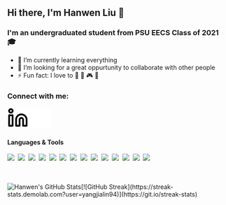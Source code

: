 <!--
**kevinliu0605/kevinliu0605** is a ✨ _special_ ✨ repository because its `README.md` (this file) appears on your GitHub profile.

Here are some ideas to get you started:

- 🔭 I’m currently working on ...
- 🌱 I’m currently learning ...
- 👯 I’m looking to collaborate on ...
- 🤔 I’m looking for help with ...
- 💬 Ask me about ...
- 📫 How to reach me: ...
- 😄 Pronouns: ...
- ⚡ Fun fact: ...
-->

## Hi there, I'm Hanwen Liu 👋

### I'm an undergraduated student from PSU EECS Class of 2021 🎓

- 🌱 I’m currently learning everything
- 👯 I’m looking for a great oppurtunity to collaborate with other people
- ⚡ Fun fact: I love to 💃 🏸️ 🎮 🎵 

### Connect with me:

[![website](./img/linkedin-light.svg)](https://www.linkedin.com/in/hanwen-liu-363114164#gh-light-mode-only)
[![website](./img/linkedin-dark.svg)](https://www.linkedin.com/in/hanwen-liu-363114164#gh-dark-mode-only)
&nbsp;&nbsp;

#### Languages & Tools

<img src="http://img.shields.io/badge/-Java-F89820?style=flat&logo=java&logoColor=white">&nbsp;&nbsp;<img src="https://img.shields.io/badge/-React-000000?style=flat&logo=react&logoColor=00c8ff">&nbsp;&nbsp;<img src="https://img.shields.io/badge/-JavaScript-eed718?style=flat&logo=javascript&logoColor=ffffff">&nbsp;&nbsp;<img src = "https://img.shields.io/badge/-HTML5-E34F26?style=flat&logo=html5&logoColor=white">&nbsp;&nbsp;<img src = "https://img.shields.io/badge/-CSS3-1572B6?style=flat&logo=css3&logoColor=white">&nbsp;&nbsp;<img src="https://img.shields.io/badge/-Python-black?style=flat&logo=python&logoColor=white">&nbsp;&nbsp;<img src="https://img.shields.io/badge/-Spring Boot-4DB33D?style=flat&logo=spring&logoColor=FFFFFF">&nbsp;&nbsp;<img src="http://img.shields.io/badge/-Node.js-430098?style=flat&logo=Node.js&logoColor=white">&nbsp;&nbsp;<img src="https://img.shields.io/badge/-MySQL-F29111?style=flat&logo=mysql&logoColor=FFFFFF">&nbsp;&nbsp;<img src="http://img.shields.io/badge/-Elasticsearch-4285F4?style=flat&logo=elasticsearch&logoColor=white">&nbsp;&nbsp;<img src="http://img.shields.io/badge/-AWS-F89820?style=flat&logo=amazon&logoColor=white">&nbsp;&nbsp;<img src="http://img.shields.io/badge/-Google%20Cloud%20Platform-4285F4?style=flat&logo=google%20cloud&logoColor=white">&nbsp;&nbsp;<img src="http://img.shields.io/badge/-Git-F1502F?style=flat&logo=git&logoColor=FFFFFF">&nbsp;&nbsp;<img src="http://img.shields.io/badge/-Github-000000?style=flat&logo=github&logoColor=FFFFFF">&nbsp;&nbsp;

<br />
<br />

<img align="left" alt="Hanwen's GitHub Stats" src="https://github-readme-stats.vercel.app/api?username=kevinliu0605&show_icons=true&hide_border=false&title_color=ff652f&icon_color=FFE400&bg_color=09131B&text_color=ffffff&border_color=0c1a25" />
[![GitHub Streak](https://streak-stats.demolab.com?user=yangjialin94)](https://git.io/streak-stats)

<!-- <img align="right" src="https://github-readme-stats.vercel.app/api/top-langs/?username=kevinliu0605&layout=compact)](https://github.com/anuraghazra/github-readme-stats" alt="Hanwen's Top Langs" /> -->


[linkedin]: https://www.linkedin.com/in/hanwen-liu-363114164/
